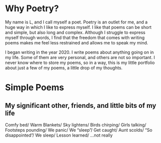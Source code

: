 # Why Poetry?
My name is L, and I call myself a poet. Poetry is an outlet for me, and a huge way in which I like to express myself. I like that poems can be short and simple, but also long and complex. Although I struggle to express myself through words, I find that the freedom that comes with writing poems makes me feel less restrained and allows me to speak my mind.

I began writing in the year 2020. I write poems about anything going on in my life. Some of them are very personal, and others are not so important. I never know where to store my poems, so in a way, this is my little portfolio about just a few of my poems, a little drop of my thoughts.

# Simple Poems
## My significant other, friends, and little bits of my life
Comfy bed/ 
Warm Blankets/
Sky lightens/
Birds chirping/
Girls talking/
Footsteps pounding/
We panic/
We “sleep”/
Get caught/
Aunt scolds/
“So disappointed”/
We sleep/
Lesson learned/
...not really
